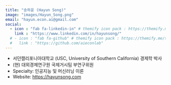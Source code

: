 ```yaml
---
title: "송하윤 (Hayun Song)"
image: "images/Hayun_Song.png"
email: "hayun.econ.ai@gmail.com"
social:
  - icon : "fab fa-linkedin-in" # themify icon pack : https://themify.me/themify-icons
    link : "https://www.linkedin.com/in/hayunsong/"
  # - icon : "fab fa-github" # themify icon pack : https://themify.me/themify-icons
  #   link : "https://github.com/aieconlab"
---
```



-	서던캘리포니아대학교 (USC, University of Southern California) 경제학 박사
-	(현) 대외경제연구원 국제거시팀 부연구위원
-	Specialty: 인공지능 및 머신러닝 이론
-	Website: https://hayunsong.com
